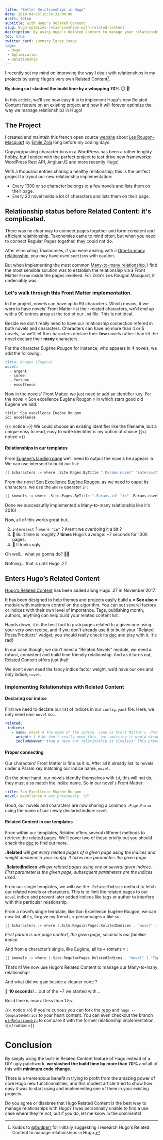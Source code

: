 ```yaml
---
title: "Better Relationships in Hugo"
date: 2018-04-03T16:58:31-04:00
draft: false
subtitle: with Hugo's Related Content
slug: hugo-optmized-relashionships-with-related-content
description: By using Hugo's Related Content to manage your relationships, you could reduce your build time by 70%! In this article, we see how easy it is to implement Hugo's new Related Content feature on an existing project and how it will forever optimize the way we manage relationships in Hugo.
toc: true
twitter_card: summary_large_image
tags:
 - Hugo
 - Optimization
 - Relationship
---
```



I recently set my mind on improving the way I dealt with relationships in my projects by using Hugo’s very own Related Content[^1]. 

__By doing so I slashed the build time by a whopping 70%__ ⏱️ 👀!

[^1]: Kudos to [@budparr](https://twitter.com/budparr) for initially suggesting I research Hugo's Related Content to manage relationships in Hugo.

In this article, we’ll see how easy it is to implement Hugo's new Related Content feature on an existing project and how it will forever optimize the way we manage relationships in Hugo!

<!--more-->

## The Project

I created and maintain this french open source [website](http://rougon-macquart.com) about [Les Rougon-Macquart](https://en.wikipedia.org/wiki/Les_Rougon-Macquart) by [Emile Zola](https://en.wikipedia.org/wiki/%C3%89mile_Zola) long before my coding days.

Copying/pasting character bios in a WordPress has been a rather lenghty hobby, but I ended with the perfect project to test drive new frameworks: WordPress Rest API, AngluarJS and more recently Hugo!

With a thousand entries sharing a healthy relationship, this is the perfect project to tryout our new relationship implementation:

- Every 1300 or so character belongs to a few novels and lists them on their page.
- Every 20 novel holds a lot of characters and lists them on their page.

## Relationship status before Related Content: it's complicated.

There was no clear way to connect pages together and form consitent and efficient relathionship. Taxonomies came to mind often, but when you need to connect Regular Pages together, they could not do.

After eliminating Taxonomies, if you were dealing with a [One-to-many relationship](https://en.wikipedia.org/wiki/One-to-many_(data_model)), you may have used `sections` with caution. 

But when implementing the most common [Many-to-many relationship](https://en.wikipedia.org/wiki/Many-to-many_(data_model)), I find the most sensible solution was to establish the relationship via a Front Matter `Param` inside the pages involved. For Zola's Les Rougon Macquart, it undeniably was.

### Let's walk through this Front Matter implementation.

In the project, novels can have up to 90 characters. Which means, if we were to have novels' Front Matter list their related characters, we'd end up with a 90 entries array at the top of our `.md` file. This is not ideal.

Beside we don't really need to have our relationship connection refered in both novels and characters.
Characters can have no more than 4 or 5 novels, so we’ll let the characters declare their __few__ novels rather than let the novel declare their __many__ characters.

For the character _Eugène Rougon_ for instance, who appears in 4 novels, we add the following.

~~~Markdown
title: Rougon (Eugène)
novel:
  - argent
  - curee
  - fortune
  - excellence
~~~

Now in the novels' Front Matter, we just need to add an identifier key. 
For the novel « Son excellence Eugène Rougon » in which stars good old Eugène we add:


```
title: Son excellence Eugène Rougon
id: excellence
```

{{< notice >}}
We could choose an existing identifier like the filename, but a unique easy to read, easy to write identifier is my option of choice
{{</ notice >}}

#### Relationships in our templates
From [Eugène's landing page](http://rougon-macquart.com/personnage/2010-03-15-rougon-eugene/) we'll need to output the novels he appears in. We can use intersect to build our list:

```go
{{ $characters := where .Site.Pages.ByTitle ".Params.novel" "intersect" (slice .Params.id)}}
```

From the novel [Son Excellence Eugène Rougon](http://rougon-macquart.com/roman/1876-son-excellence-eugene-rougon/), as we need to ouput its characters, we use the `where` operator `in`:

```go
{{ $novels := where .Site.Pages.ByTitle ".Params.id" "in" .Params.novel }}
```

Done we successuflly implemented a Many-to-many relationship like it's 2016!

Now, all of this works great but…

2. `interesect` ? `where "in"` ? Aren’t we overdoing it a bit ?
3. 🐌 Built time is roughly __7 times__ Hugo’s average: ~7 seconds for 1300 pages.
1. 💩 It looks ugly.

Oh well… what ya gonna do? 🤷‍♂️

Nothing…  that is until Hugo .27

## Enters Hugo’s Related Content

[Hugo's Related Content](https://gohugo.io/content-management/related/) has been added along Hugo .27 in November 2017.

It has been designed to help themes and projects easily build a __« See also »__ module with maximum control on the algorithm. 
You can set several factors or indices with their own level of importance. 
Tags, publishing month, authors, anything can help build your related content list.

Hands down, it is the best tool to grab pages related to a given one using your very own recipe, and if you don't already use it to build your "Related Posts/Products" widget, you should really check its [doc]((https://gohugo.io/content-management/related/)) and play with it. It's rad!

In our case though, we don't need a "Related Novels" module, we need a robust, consistent and build time friendly relationship. And as it turns out, Related Content offers just that!

We don’t even need the fancy indice factor weight, we’d have our one and only indice, `novel`.

### Implementing Relationships with Related Content

#### Declaring our indice

First we need to declare our list of indices in our `config.yaml` file. Here, we only need one: `novel` so…

```yaml
related:
 indices:
   - name: novel # The name of the indice, same as Front Matter's .Param key.
     weight: 1 # We don't really need this, but omitting it would disable the indice.
     includeNewer: true # Here our relationship is timeless! This prevents Hugo from ignoring newer posts.
```
#### Proper connecting

Our characters’ Front Matter is fine as it is. After all it already list its novels under a Param key matching our indice name, `novel`. 

On the other hand, our novels identify themselves with `id`, this will not do, they must also match the indice name. So in our novel's Front Matter:

```yaml
title: Son Excellence Eugène Rougon
novel: excellence # was previously 'id'
```
Good, our novels and characters are now sharing a common `.Page.Param` using the name of our newly declared indice: `novel`.

#### Related Content in our templates

From within our templates, Related offers several different methods to retrieve the related pages. We'll cover two of those briefly but you should check the [doc](https://gohugo.io/content-management/related/#list-related-content) to find out more.

__.Related__ _will get every related pages of a given page using the indices and weight declared in your config. It takes one parameter: the given page._

__.RelatedIndices__ _will get related pages using one or several given indices. First parameter is the given page, subsequent parameters are the indices used._


From our single templates, we will use the `.RelatedIndices` method to fetch our related novels or characters. This is to limit the related pages to our `novel` indice and prevent later added indices like tags or author to interfere with this particular relationship.

From a novel’s single template, like Son Excellence Eugène Rougon, we can now list all its, forgive my french, « personnages » like so:

```go
{{ $characters := where (.Site.RegularPages.RelatedIndices . "novel" ) "Type" "personnage" }}
```
_First param is our page context, the given page, second is our familiar indice._

And from a character’s single, like Eugène, all its « romans » :

```go
{{ $novels := where (.Site.RegularPages.RelatedIndices . "novel" ) "Type" "roman" }}
```


That’s it! We now use Hugo's Related Content to manage our Many-to-many relationship!

And what did we gain beside a cleaner code ?

🚀 __10 seconds!__ ...out of the ~7 we started with... 

Build time is now at less than 1.5s. 

{{< notice >}}
<i class="fab fa-github"></i> 
If you're curious you can fork the [repo](https://github.com/regisphilibert/rougon) and `hugo --templateMetrics` to your heart content. You can even checkout the branch [`oldRelationship`](https://github.com/regisphilibert/rougon/tree/oldRelationships) to compare it with the former relationship implementation.
{{</ notice >}}

# Conclusion
By simply using the built-in Related Content feature of Hugo instead of a DIY ugly patchwork, __we slashed the build time by more than 70%__ and all of this with __minimum code change__.

There is a tremendous benefit in trying to profit from the amazing power of core Hugo new functionnalities, and this modest article tried to show how easy it was to start using and implementing one of them in your existing projects.


Do you agree or disabree that Hugo Related Content is the best way to manage relationships with Hugo? 
I was personnally unable to find a use case where they're not, but if you do, let me know in the comments!
